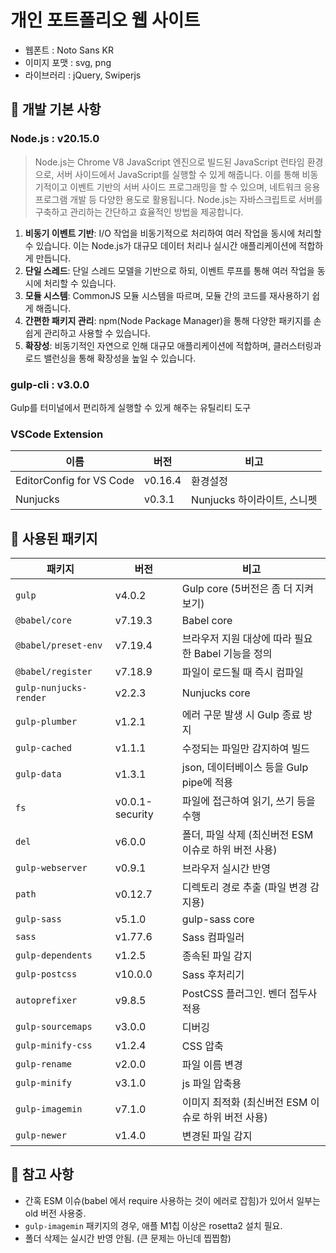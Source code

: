 # 개인 포트폴리오 웹 사이트

- 웹폰트 : Noto Sans KR
- 이미지 포맷 : svg, png
- 라이브러리 : jQuery, Swiperjs

## 🤔 개발 기본 사항

### Node.js : v20.15.0

> Node.js는 Chrome V8 JavaScript 엔진으로 빌드된 JavaScript 런타임 환경으로, 서버 사이드에서 JavaScript를 실행할 수 있게 해줍니다. 이를 통해 비동기적이고 이벤트 기반의 서버 사이드 프로그래밍을 할 수 있으며, 네트워크 응용 프로그램 개발 등 다양한 용도로 활용됩니다. Node.js는 자바스크립트로 서버를 구축하고 관리하는 간단하고 효율적인 방법을 제공합니다.

1. **비동기 이벤트 기반**: I/O 작업을 비동기적으로 처리하여 여러 작업을 동시에 처리할 수 있습니다. 이는 Node.js가 대규모 데이터 처리나 실시간 애플리케이션에 적합하게 만듭니다.
1. **단일 스레드**: 단일 스레드 모델을 기반으로 하되, 이벤트 루프를 통해 여러 작업을 동시에 처리할 수 있습니다.
1. **모듈 시스템**: CommonJS 모듈 시스템을 따르며, 모듈 간의 코드를 재사용하기 쉽게 해줍니다.
1. **간편한 패키지 관리**: npm(Node Package Manager)을 통해 다양한 패키지를 손쉽게 관리하고 사용할 수 있습니다.
1. **확장성**: 비동기적인 자연으로 인해 대규모 애플리케이션에 적합하며, 클러스터링과 로드 밸런싱을 통해 확장성을 높일 수 있습니다.

### gulp-cli : v3.0.0

Gulp를 터미널에서 편리하게 실행할 수 있게 해주는 유틸리티 도구

### VSCode Extension

| 이름 | 버전 | 비고 |
|---|---|---|
| EditorConfig for VS Code | v0.16.4 | 환경설정 |
| Nunjucks | v0.3.1 | Nunjucks 하이라이트, 스니펫 |

## 🤔 사용된 패키지

| 패키지 | 버전 | 비고 |
|---|---|---|
| `gulp` | v4.0.2 | Gulp core (5버전은 좀 더 지켜보기) |
| `@babel/core` | v7.19.3 | Babel core |
| `@babel/preset-env` | v7.19.4 | 브라우저 지원 대상에 따라 필요한 Babel 기능을 정의 |
| `@babel/register` | v7.18.9 | 파일이 로드될 때 즉시 컴파일 |
| `gulp-nunjucks-render` | v2.2.3 | Nunjucks core |
| `gulp-plumber` | v1.2.1 | 에러 구문 발생 시 Gulp 종료 방지 |
| `gulp-cached` | v1.1.1 | 수정되는 파일만 감지하여 빌드 |
| `gulp-data` | v1.3.1 | json, 데이터베이스 등을 Gulp pipe에 적용 |
| `fs` | v0.0.1-security | 파일에 접근하여 읽기, 쓰기 등을 수행 |
| `del` | v6.0.0 | 폴더, 파일 삭제 (최신버전 ESM 이슈로 하위 버전 사용) |
| `gulp-webserver` | v0.9.1 | 브라우저 실시간 반영 |
| `path` | v0.12.7 | 디렉토리 경로 추출 (파일 변경 감지용) |
| `gulp-sass` | v5.1.0 | gulp-sass core |
| `sass` | v1.77.6 | Sass 컴파일러 |
| `gulp-dependents` | v1.2.5| 종속된 파일 감지 |
| `gulp-postcss` | v10.0.0 | Sass 후처리기 |
| `autoprefixer` | v9.8.5 | PostCSS 플러그인. 벤더 접두사 적용 |
| `gulp-sourcemaps` | v3.0.0 | 디버깅 |
| `gulp-minify-css` | v1.2.4 | CSS 압축 |
| `gulp-rename` | v2.0.0 | 파일 이름 변경 |
| `gulp-minify` | v3.1.0 | js 파일 압축용 |
| `gulp-imagemin` | v7.1.0 | 이미지 최적화 (최신버전 ESM 이슈로 하위 버전 사용) |
| `gulp-newer` | v1.4.0 | 변경된 파일 감지 |

## 🤔 참고 사항

- 간혹 ESM 이슈(babel 에서 require 사용하는 것이 에러로 잡힘)가 있어서 일부는 old 버전 사용중.
- `gulp-imagemin` 패키지의 경우, 애플 M1칩 이상은 rosetta2 설치 필요.
- 폴더 삭제는 실시간 반영 안됨. (큰 문제는 아닌데 찝찝함)
